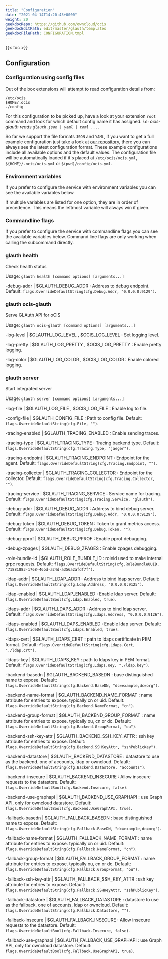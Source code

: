 ```yaml
---
title: "Configuration"
date: "2021-04-14T14:20:45+0000"
weight: 20
geekdocRepo: https://github.com/owncloud/ocis
geekdocEditPath: edit/master/glauth/templates
geekdocFilePath: CONFIGURATION.tmpl
---
```


{{< toc >}}

## Configuration

### Configuration using config files

Out of the box extensions will attempt to read configuration details from:

```console
/etc/ocis
$HOME/.ocis
./config
```

For this configuration to be picked up, have a look at your extension `root` command and look for which default config name it has assigned. *i.e: ocis-glauth reads `glauth.json | yaml | toml ...`*.

So far we support the file formats `JSON` and `YAML`, if you want to get a full example configuration just take a look at [our repository](https://github.com/owncloud/ocis/tree/master/glauth/config), there you can always see the latest configuration format. These example configurations include all available options and the default values. The configuration file will be automatically loaded if it's placed at `/etc/ocis/ocis.yml`, `${HOME}/.ocis/ocis.yml` or `$(pwd)/config/ocis.yml`.

### Environment variables

If you prefer to configure the service with environment variables you can see the available variables below.

If multiple variables are listed for one option, they are in order of precedence. This means the leftmost variable will always win if given.

### Commandline flags

If you prefer to configure the service with commandline flags you can see the available variables below. Command line flags are only working when calling the subcommand directly.

### glauth health

Check health status

Usage: `glauth health [command options] [arguments...]`

-debug-addr |  $GLAUTH_DEBUG_ADDR
: Address to debug endpoint. Default: `flags.OverrideDefaultString(cfg.Debug.Addr, "0.0.0.0:9129")`.

### glauth ocis-glauth

Serve GLAuth API for oCIS

Usage: `glauth ocis-glauth [command options] [arguments...]`

-log-level |  $GLAUTH_LOG_LEVEL , $OCIS_LOG_LEVEL
: Set logging level.

-log-pretty |  $GLAUTH_LOG_PRETTY , $OCIS_LOG_PRETTY
: Enable pretty logging.

-log-color |  $GLAUTH_LOG_COLOR , $OCIS_LOG_COLOR
: Enable colored logging.

### glauth server

Start integrated server

Usage: `glauth server [command options] [arguments...]`

-log-file |  $GLAUTH_LOG_FILE , $OCIS_LOG_FILE
: Enable log to file.

-config-file |  $GLAUTH_CONFIG_FILE
: Path to config file. Default: `flags.OverrideDefaultString(cfg.File, "")`.

-tracing-enabled |  $GLAUTH_TRACING_ENABLED
: Enable sending traces.

-tracing-type |  $GLAUTH_TRACING_TYPE
: Tracing backend type. Default: `flags.OverrideDefaultString(cfg.Tracing.Type, "jaeger")`.

-tracing-endpoint |  $GLAUTH_TRACING_ENDPOINT
: Endpoint for the agent. Default: `flags.OverrideDefaultString(cfg.Tracing.Endpoint, "")`.

-tracing-collector |  $GLAUTH_TRACING_COLLECTOR
: Endpoint for the collector. Default: `flags.OverrideDefaultString(cfg.Tracing.Collector, "")`.

-tracing-service |  $GLAUTH_TRACING_SERVICE
: Service name for tracing. Default: `flags.OverrideDefaultString(cfg.Tracing.Service, "glauth")`.

-debug-addr |  $GLAUTH_DEBUG_ADDR
: Address to bind debug server. Default: `flags.OverrideDefaultString(cfg.Debug.Addr, "0.0.0.0:9129")`.

-debug-token |  $GLAUTH_DEBUG_TOKEN
: Token to grant metrics access. Default: `flags.OverrideDefaultString(cfg.Debug.Token, "")`.

-debug-pprof |  $GLAUTH_DEBUG_PPROF
: Enable pprof debugging.

-debug-zpages |  $GLAUTH_DEBUG_ZPAGES
: Enable zpages debugging.

-role-bundle-id |  $GLAUTH_ROLE_BUNDLE_ID
: roleid used to make internal grpc requests. Default: `flags.OverrideDefaultString(cfg.RoleBundleUUID, "71881883-1768-46bd-a24d-a356a2afdf7f")`.

-ldap-addr |  $GLAUTH_LDAP_ADDR
: Address to bind ldap server. Default: `flags.OverrideDefaultString(cfg.Ldap.Address, "0.0.0.0:9125")`.

-ldap-enabled |  $GLAUTH_LDAP_ENABLED
: Enable ldap server. Default: `flags.OverrideDefaultBool(cfg.Ldap.Enabled, true)`.

-ldaps-addr |  $GLAUTH_LDAPS_ADDR
: Address to bind ldap server. Default: `flags.OverrideDefaultString(cfg.Ldaps.Address, "0.0.0.0:9126")`.

-ldaps-enabled |  $GLAUTH_LDAPS_ENABLED
: Enable ldap server. Default: `flags.OverrideDefaultBool(cfg.Ldaps.Enabled, true)`.

-ldaps-cert |  $GLAUTH_LDAPS_CERT
: path to ldaps certificate in PEM format. Default: `flags.OverrideDefaultString(cfg.Ldaps.Cert, "./ldap.crt")`.

-ldaps-key |  $GLAUTH_LDAPS_KEY
: path to ldaps key in PEM format. Default: `flags.OverrideDefaultString(cfg.Ldaps.Key, "./ldap.key")`.

-backend-basedn |  $GLAUTH_BACKEND_BASEDN
: base distinguished name to expose. Default: `flags.OverrideDefaultString(cfg.Backend.BaseDN, "dc=example,dc=org")`.

-backend-name-format |  $GLAUTH_BACKEND_NAME_FORMAT
: name attribute for entries to expose. typically cn or uid. Default: `flags.OverrideDefaultString(cfg.Backend.NameFormat, "cn")`.

-backend-group-format |  $GLAUTH_BACKEND_GROUP_FORMAT
: name attribute for entries to expose. typically ou, cn or dc. Default: `flags.OverrideDefaultString(cfg.Backend.GroupFormat, "ou")`.

-backend-ssh-key-attr |  $GLAUTH_BACKEND_SSH_KEY_ATTR
: ssh key attribute for entries to expose. Default: `flags.OverrideDefaultString(cfg.Backend.SSHKeyAttr, "sshPublicKey")`.

-backend-datastore |  $GLAUTH_BACKEND_DATASTORE
: datastore to use as the backend. one of accounts, ldap or owncloud. Default: `flags.OverrideDefaultString(cfg.Backend.Datastore, "accounts")`.

-backend-insecure |  $GLAUTH_BACKEND_INSECURE
: Allow insecure requests to the datastore. Default: `flags.OverrideDefaultBool(cfg.Backend.Insecure, false)`.

-backend-use-graphapi |  $GLAUTH_BACKEND_USE_GRAPHAPI
: use Graph API, only for owncloud datastore. Default: `flags.OverrideDefaultBool(cfg.Backend.UseGraphAPI, true)`.

-fallback-basedn |  $GLAUTH_FALLBACK_BASEDN
: base distinguished name to expose. Default: `flags.OverrideDefaultString(cfg.Fallback.BaseDN, "dc=example,dc=org")`.

-fallback-name-format |  $GLAUTH_FALLBACK_NAME_FORMAT
: name attribute for entries to expose. typically cn or uid. Default: `flags.OverrideDefaultString(cfg.Fallback.NameFormat, "cn")`.

-fallback-group-format |  $GLAUTH_FALLBACK_GROUP_FORMAT
: name attribute for entries to expose. typically ou, cn or dc. Default: `flags.OverrideDefaultString(cfg.Fallback.GroupFormat, "ou")`.

-fallback-ssh-key-attr |  $GLAUTH_FALLBACK_SSH_KEY_ATTR
: ssh key attribute for entries to expose. Default: `flags.OverrideDefaultString(cfg.Fallback.SSHKeyAttr, "sshPublicKey")`.

-fallback-datastore |  $GLAUTH_FALLBACK_DATASTORE
: datastore to use as the fallback. one of accounts, ldap or owncloud. Default: `flags.OverrideDefaultString(cfg.Fallback.Datastore, "")`.

-fallback-insecure |  $GLAUTH_FALLBACK_INSECURE
: Allow insecure requests to the datastore. Default: `flags.OverrideDefaultBool(cfg.Fallback.Insecure, false)`.

-fallback-use-graphapi |  $GLAUTH_FALLBACK_USE_GRAPHAPI
: use Graph API, only for owncloud datastore. Default: `flags.OverrideDefaultBool(cfg.Fallback.UseGraphAPI, true)`.

